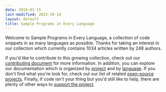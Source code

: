 ```yaml
---
date: 2018-03-15
last-modified: 2023-10-14
layout: default
title: Sample Programs in Every Language
---
```


Welcome to Sample Programs in Every Language, a collection of code snippets in as many languages as possible. Thanks for taking an interest in our collection which currently contains 1034 articles written by 248 authors.

If you'd like to contribute to this growing collection, check out our [contributing document](https://github.com/TheRenegadeCoder/sample-programs/blob/master/.github/CONTRIBUTING.md) for more information. In addition, you can explore our documentation which is organized by [project](/projects) and by [language](/languages). If you don't find what you're look for, check out our list of related [open-source projects](/related). Finally, if code isn't your thing but you'd still like to help, there are plenty of other ways to [support the project](https://therenegadecoder.com/updates/5-ways-you-can-support-the-renegade-coder/).
